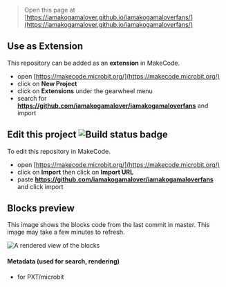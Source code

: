 
> Open this page at [https://iamakogamalover.github.io/iamakogamaloverfans/](https://iamakogamalover.github.io/iamakogamaloverfans/)

## Use as Extension

This repository can be added as an **extension** in MakeCode.

* open [https://makecode.microbit.org/](https://makecode.microbit.org/)
* click on **New Project**
* click on **Extensions** under the gearwheel menu
* search for **https://github.com/iamakogamalover/iamakogamaloverfans** and import

## Edit this project ![Build status badge](https://github.com/iamakogamalover/iamakogamaloverfans/workflows/MakeCode/badge.svg)

To edit this repository in MakeCode.

* open [https://makecode.microbit.org/](https://makecode.microbit.org/)
* click on **Import** then click on **Import URL**
* paste **https://github.com/iamakogamalover/iamakogamaloverfans** and click import

## Blocks preview

This image shows the blocks code from the last commit in master.
This image may take a few minutes to refresh.

![A rendered view of the blocks](https://github.com/iamakogamalover/iamakogamaloverfans/raw/master/.github/makecode/blocks.png)

#### Metadata (used for search, rendering)

* for PXT/microbit
<script src="https://makecode.com/gh-pages-embed.js"></script><script>makeCodeRender("{{ site.makecode.home_url }}", "{{ site.github.owner_name }}/{{ site.github.repository_name }}");</script>
